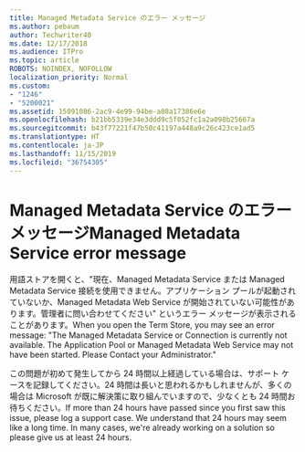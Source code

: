```yaml
---
title: Managed Metadata Service のエラー メッセージ
ms.author: pebaum
author: Techwriter40
ms.date: 12/17/2018
ms.audience: ITPro
ms.topic: article
ROBOTS: NOINDEX, NOFOLLOW
localization_priority: Normal
ms.custom:
- "1246"
- "5200021"
ms.assetid: 15091086-2ac9-4e99-94be-a08a17386e6e
ms.openlocfilehash: b21bb5339e34e3ddd9c5f052fc1a2a098b25667a
ms.sourcegitcommit: b43f77221f47b50c41197a448a9c26c423ce1ad5
ms.translationtype: HT
ms.contentlocale: ja-JP
ms.lasthandoff: 11/15/2019
ms.locfileid: "36754305"
---
```

# <a name="managed-metadata-service-error-message"></a><span data-ttu-id="a14e3-102">Managed Metadata Service のエラー メッセージ</span><span class="sxs-lookup"><span data-stu-id="a14e3-102">Managed Metadata Service error message</span></span>

<span data-ttu-id="a14e3-p101">用語ストアを開くと、"現在、Managed Metadata Service または Managed Metadata Service 接続を使用できません。アプリケーション プールが起動されていないか、Managed Metadata Web Service が開始されていない可能性があります。管理者に問い合わせてください" というエラー メッセージが表示されることがあります。</span><span class="sxs-lookup"><span data-stu-id="a14e3-p101">When you open the Term Store, you may see an error message: "The Managed Metadata Service or Connection is currently not available. The Application Pool or Managed Metadata Web Service may not have been started. Please Contact your Administrator."</span></span>
  
<span data-ttu-id="a14e3-p102">この問題が初めて発生してから 24 時間以上経過している場合は、サポート ケースを記録してください。24 時間は長いと思われるかもしれませんが、多くの場合は Microsoft が既に解決策に取り組んでいますので、少なくとも 24 時間お待ちください。</span><span class="sxs-lookup"><span data-stu-id="a14e3-p102">If more than 24 hours have passed since you first saw this issue, please log a support case. We understand that 24 hours may seem like a long time. In many cases, we're already working on a solution so please give us at least 24 hours.</span></span>
  